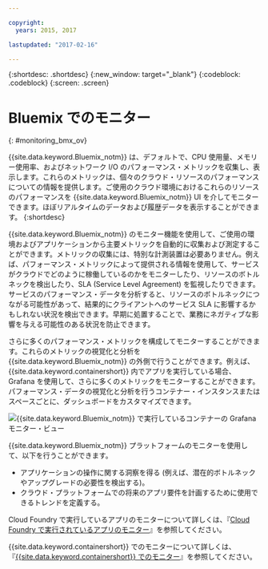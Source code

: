 ```yaml
---

copyright:
  years: 2015, 2017

lastupdated: "2017-02-16"

---
```



{:shortdesc: .shortdesc}
{:new_window: target="_blank"}
{:codeblock: .codeblock}
{:screen: .screen}


# Bluemix でのモニター
{: #monitoring_bmx_ov}

{{site.data.keyword.Bluemix_notm}} は、デフォルトで、CPU 使用量、メモリー使用率、およびネットワーク I/O のパフォーマンス・メトリックを収集し、表示します。これらのメトリックは、個々のクラウド・リソースのパフォーマンスについての情報を提供します。ご使用のクラウド環境におけるこれらのリソースのパフォーマンスを {{site.data.keyword.Bluemix_notm}} UI を介してモニターできます。ほぼリアルタイムのデータおよび履歴データを表示することができます。
{:shortdesc}

{{site.data.keyword.Bluemix_notm}} のモニター機能を使用して、ご使用の環境およびアプリケーションから主要メトリックを自動的に収集および測定することができます。メトリックの収集には、特別な計測装置は必要ありません。例えば、パフォーマンス・メトリックによって提供される情報を使用して、サービスがクラウドでどのように稼働しているのかをモニターしたり、リソースのボトルネックを検出したり、SLA (Service Level Agreement) を監視したりできます。サービスのパフォーマンス・データを分析すると、リソースのボトルネックにつながる可能性があって、結果的にクライアントへのサービス SLA に影響するかもしれない状況を検出できます。早期に処置することで、業務にネガティブな影響を与える可能性のある状況を防止できます。  

さらに多くのパフォーマンス・メトリックを構成してモニターすることができます。これらのメトリックの視覚化と分析を {{site.data.keyword.Bluemix_notm}} の外側で行うことができます。例えば、{{site.data.keyword.containershort}} 内でアプリを実行している場合、Grafana を使用して、さらに多くのメトリックをモニターすることができます。パフォーマンス・データの視覚化と分析を行うコンテナー・インスタンスまたはスペースごとに、ダッシュボードをカスタマイズできます。

![{{site.data.keyword.Bluemix_notm}} で実行しているコンテナーの Grafana モニター・ビュー](images/monitoring_default_container_grafana_view.jpg)

{{site.data.keyword.Bluemix_notm}} プラットフォームのモニターを使用して、以下を行うことができます。

* アプリケーションの操作に関する洞察を得る (例えば、潜在的ボトルネックやアップグレードの必要性を検出する)。
* クラウド・プラットフォームでの将来のアプリ要件を計画するために使用できるトレンドを定義する。

Cloud Foundry で実行しているアプリのモニターについて詳しくは、『[Cloud Foundry で実行されているアプリのモニター](monitoring_cf_apps.html#monitoring_bluemix_apps)』を参照してください。

{{site.data.keyword.containershort}} でのモニターについて詳しくは、『[{{site.data.keyword.containershort}} でのモニター](/docs/containers/monitoringandlogging/container_ml_monitor.html#container_ml_monitor)』を参照してください。   

